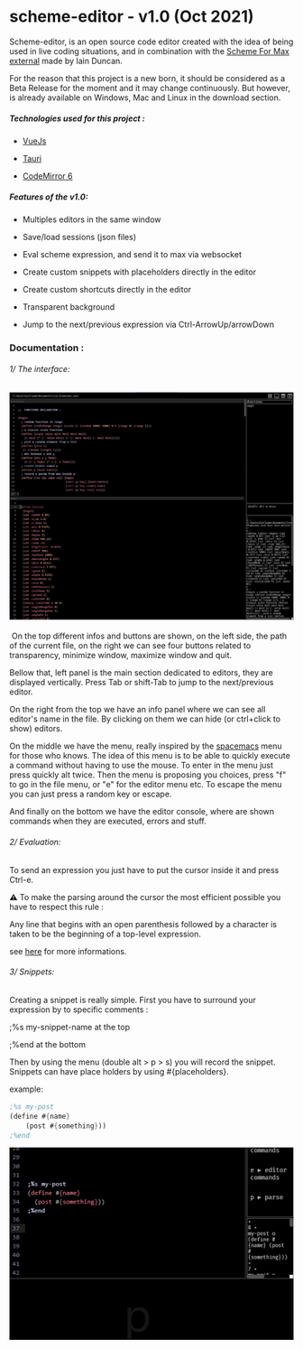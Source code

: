 # scheme-editor - v1.0 (Oct 2021)

Scheme-editor, is an open source code editor created with the idea of being used in live coding situations, and in combination with the [Scheme For Max external](https://github.com/iainctduncan/scheme-for-max) made by Iain Duncan.

For the reason that this project is a new born, it should be considered as a Beta Release for the moment and it may change continuously. But however, is already available on Windows, Mac and Linux in the download section.

##### Technologies used for this project :

- [VueJs](https://vuejs.org/)

- [Tauri](https://tauri.studio/en/)

- [CodeMirror 6](https://codemirror.net/6/)

  

##### Features of the v1.0: 

- Multiples editors in the same window

- Save/load sessions (json files)

- Eval scheme expression, and send it to max via websocket

- Create custom snippets with placeholders directly in the editor

- Create custom shortcuts directly in the editor

- Transparent background

- Jump to the next/previous expression via Ctrl-ArrowUp/arrowDown

  

### Documentation :

###### 1/ The interface:

### ![pic1](./doc/pic1.jpg)
​	On the top different infos and buttons are shown, on the left side, the path of the current file, on the right we can see four buttons related to transparency, minimize window, maximize window and quit.	

Bellow that, left panel is the main section dedicated to editors, they are displayed vertically. Press Tab or shift-Tab to jump to the next/previous editor.

On the right from the top we have an info panel where we can see all editor's name in the file. By clicking on them we can hide (or ctrl+click to show) editors.

On the middle we have the menu, really inspired by the [spacemacs](https://www.spacemacs.org/) menu for those who knows. The idea of this menu is to be able to quickly execute a command without having to use the mouse. To enter in the menu just press quickly alt twice. Then the menu is proposing you choices, press "f" to go in the file menu, or "e" for the editor menu etc. To escape the menu you can just press a random key or escape.

And finally on the bottom we have the editor console, where are shown commands when they are executed, errors and stuff.  



###### 2/ Evaluation:

To send an expression you just have to put the cursor inside it and press Ctrl-e.

⚠ To make the parsing around the cursor the most efficient possible you have to respect this rule :

Any line that begins with an open parenthesis followed by a character is taken to be the beginning of a top-level expression.

 see [here](https://github.com/oakmac/atom-parinfer/blob/master/images/zwei-top-level-expression-hack.png?fbclid=IwAR3GFYbsvCF4pot5nkmmptm3DO_fPVgWPWRdllLnFKocw3Jyu5FA5PIYqis) for more informations.



###### 3/ Snippets:

Creating a snippet is really simple. First you have to surround your expression by to specific comments :

;%s my-snippet-name at the top

;%end at the bottom

Then by using the menu (double alt > p > s) you will record the snippet. Snippets can have place holders by using #{placeholders}.

example: 

```scheme
;%s my-post
(define #{name}
	(post #{something}))
;%end

```

![liveSnippets](.\doc\liveSnippets.gif)

